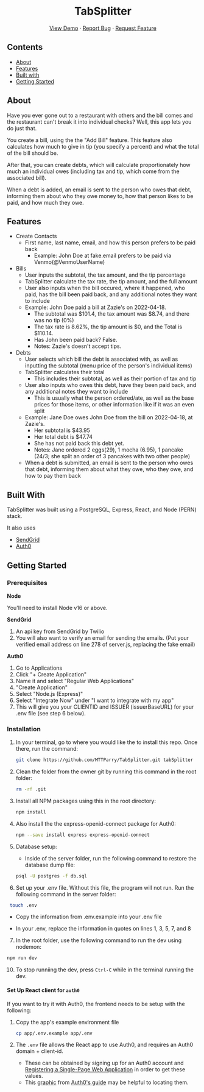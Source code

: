 <p align="center">
  <h1 align="center">TabSplitter</h1>

  <p align="center">
    <a href="https://tab-splitter.herokuapp.com/">View Demo</a>
    ·
    <a href="https://github.com/MTTParry/TabSplitter/issues">Report Bug</a>
    ·
    <a href="https://github.com/MTTParry/TabSplitter/issues">Request Feature</a>
  </p>
</p>

## Contents

- [About](#about)
- [Features](#features)
- [Built with](#built-with)
- [Getting Started](#getting-started)

## About

Have you ever gone out to a restaurant with others and the bill comes and the restaurant can't break it into individual checks? Well, this app lets you do just that.

You create a bill, using the the "Add Bill" feature. This feature also calculates how much to give in tip (you specify a percent) and what the total of the bill should be.

After that, you can create debts, which will calculate proportionately how much an individual owes (including tax and tip, which come from the associated bill).

When a debt is added, an email is sent to the person who owes that debt, informing them about who they owe money to, how that person likes to be paid, and how much they owe.

## Features

- Create Contacts
  - First name, last name, email, and how this person prefers to be paid back
    - Example: John Doe at fake.email prefers to be paid via Venmo(@VenmoUserName)
- Bills
  - User inputs the subtotal, the tax amount, and the tip percentage
  - TabSplitter calculate the tax rate, the tip amount, and the full amount
  - User also inputs when the bill occured, where it happened, who paid, has the bill been paid back, and any additional notes they want to include
  - Example: John Doe paid a bill at Zazie's on 2022-04-18.
    - The subtotal was $101.4, the tax amount was $8.74, and there was no tip (0%)
    - The tax rate is 8.62%, the tip amount is $0, and the Total is $110.14.
    - Has John been paid back? False.
    - Notes: Zazie's doesn't accept tips.
- Debts
  - User selects which bill the debt is associated with, as well as inputting the subtotal (menu price of the person's individual items)
  - TabSplitter calculates their total
    - This includes their subtotal, as well as their portion of tax and tip
  - User also inputs who owes this debt, have they been paid back, and any additional notes they want to include
    - This is usually what the person ordered/ate, as well as the base prices for those items, or other information like if it was an even split
  - Example: Jane Doe owes John Doe from the bill on 2022-04-18, at Zazie's.
    - Her subtotal is $43.95
    - Her total debt is $47.74
    - She has not paid back this debt yet.
    - Notes: Jane ordered 2 eggs(29), 1 mocha (6.95), 1 pancake (24/3; she split an order of 3 pancakes with two other people)
  - When a debt is submitted, an email is sent to the person who owes that debt, informing them about what they owe, who they owe, and how to pay them back

## Built With

TabSplitter was built using a PostgreSQL, Express, React, and Node (PERN) stack.

It also uses

- [SendGrid](https://app.sendgrid.com/guide)
- [Auth0](https://auth0.com/docs/get-started)

## Getting Started

### Prerequisites

**Node**

You'll need to install Node v16 or above.

**SendGrid**

1. An api key from SendGrid by Twilio
2. You will also want to verify an email for sending the emails. (Put your verified email address on line 278 of server.js, replacing the fake email)

**Auth0**

1. Go to Applications
2. Click "+ Create Application"
3. Name it and select "Regular Web Applications"
4. "Create Application"
5. Select "Node.js (Express)"
6. Select "Integrate Now" under "I want to integrate with my app"
7. This will give you your CLIENTID and ISSUER (issuerBaseURL) for your .env file (see step 6 below).

### Installation

1. In your terminal, go to where you would like the to install this repo. Once there, run the command:

   ```sh
   git clone https://github.com/MTTParry/TabSplitter.git tabSplitter
   ```

2. Clean the folder from the owner git by running this command in the root folder:

   ```sh
   rm -rf .git
   ```

3. Install all NPM packages using this in the root directory:

   ```sh
   npm install
   ```

4. Also install the the express-openid-connect package for Auth0:

   ```sh
   npm --save install express express-openid-connect
   ```

5. Database setup:

   - Inside of the server folder, run the following command to restore the database dump file:

   ```sh
   psql -U postgres -f db.sql
   ```

6. Set up your .env file. Without this file, the program will not run. Run the following command in the server folder:

  ```sh
   touch .env
  ```

   - Copy the information from .env.example into your .env file
  
   - In your .env, replace the information in quotes on lines 1, 3, 5, 7, and 8

7.  In the root folder, use the following command to run the dev using nodemon:

  ```sh
  npm run dev
  ```

10. To stop runniing the dev, press `Ctrl-C` while in the terminal running the dev.

#### Set Up React client for `auth0`

If you want to try it with Auth0, the frontend needs to be setup with the following:

1. Copy the app's example environment file

   ```sh
   cp app/.env.example app/.env
   ```

2. The `.env` file allows the React app to use Auth0, and requires an Auth0 domain + client-id.
   - These can be obtained by signing up for an Auth0 account and [Registering a Single-Page Web Application](https://auth0.com/docs/get-started) in order to get these values.
   - This [graphic](https://images.ctfassets.net/23aumh6u8s0i/1DyyZTcfbJHw577T6K2KZk/a8cabcec991c9ed33910a23836e53b76/auth0-application-settings) from [Auth0's guide](https://auth0.com/blog/complete-guide-to-react-user-authentication/#Connect-React-with-Auth0) may be helpful to locating them.
